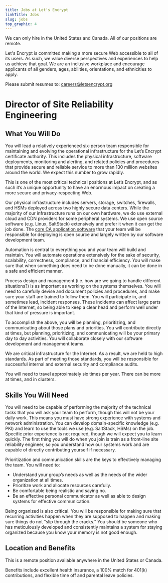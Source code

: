 ```yaml
---
title: Jobs at Let's Encrypt
linkTitle: Jobs
slug: jobs
top_graphic: 4
---
```


We can only hire in the United States and Canada. All of our positions are remote.

Let's Encrypt is committed making a more secure Web accessible to all of its users. As such, we value diverse perspectives and experiences to help us achieve that goal. We are an inclusive workplace and encourage applicants of all genders, ages, abilities, orientations, and ethnicities to apply.

Please submit resumes to: [careers@letsencrypt.org](mailto:careers@letsencrypt.org)

# Director of Site Reliability Engineering

## What You Will Do

You will lead a relatively experienced six-person team responsible for maintaining and evolving the operational infrastructure for the Let’s Encrypt certificate authority. This includes the physical infrastructure, software deployments, monitoring and alerting, and related policies and procedures that provide secure and reliable service to more than 130 million websites around the world. We expect this number to grow rapidly.

This is one of the most critical technical positions at Let’s Encrypt, and as such it’s a unique opportunity to have an enormous impact on creating a more secure and privacy-respecting Web.

Our physical infrastructure includes servers, storage, switches, firewalls, and HSMs deployed across two highly secure data centers. While the majority of our infrastructure runs on our own hardware, we do use external cloud and CDN providers for some peripheral systems. We use open source software (e.g. Linux, SaltStack) extensively and prefer it when it can get the job done. The [core CA application software](https://github.com/letsencrypt/boulder) that your team will be responsible for deploying is open source and largely written by our software development team.

Automation is central to everything you and your team will build and maintain. You will automate operations extensively for the sake of security, scalability, correctness, compliance, and financial efficiency. You will make sure that when something does need to be done manually, it can be done in a safe and efficient manner.

Process design and management (i.e. how are we going to handle different situations?) is as important as working on the systems themselves. You will need to carefully devise and document policies and procedures, and make sure your staff are trained to follow them. You will participate in, and sometimes lead, incident responses. These incidents can affect large parts of the Internet, so being able to keep a clear head and perform well under that kind of pressure is important.

To accomplish the above, you will be planning, prioritizing, and communicating about those plans and priorities. You will contribute directly at times, but planning, prioritizing, and communicating will be your primary day to day activities. You will collaborate closely with our software development and management teams.

We are critical infrastructure for the Internet. As a result, we are held to high standards. As part of meeting those standards, you will be responsible for successful internal and external security and compliance audits.

You will need to travel approximately six times per year. There can be more at times, and in clusters.

## Skills You Will Need

You will need to be capable of performing the majority of the technical tasks that you will ask your team to perform, though this will not be your daily work. This means you must have strong experience with systems and network administration. You can develop domain-specific knowledge (e.g. PKI) and learn to use the tools we use (e.g. SaltStack, HSMs) on the job. Specific prior experience is not required, though we will expect you to learn quickly. The first thing you will do when you join is train as a front-line site reliability engineer, so you understand how our systems work and are capable of directly contributing yourself if necessary.

Prioritization and communication skills are the keys to effectively managing the team. You will need to:

* Understand your group’s needs as well as the needs of the wider organization at all times.
* Prioritize work and allocate resources carefully.
* Be comfortable being realistic and saying no.
* Be an effective personal communicator as well as able to design systems for effective communication.

Being organized is also critical. You will be responsible for making sure that recurring activities happen when they are supposed to happen and making sure things do not “slip through the cracks.” You should be someone who has meticulously developed and consistently maintains a system for staying organized because you know your memory is not good enough.

## Location and Benefits

This is a remote position available anywhere in the United States or Canada.

Benefits include excellent health insurance, a 100% match for 401(k) contributions, and flexible time off and parental leave policies.
